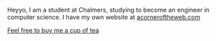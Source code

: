 Heyyo, I am a student at Chalmers, studying to become an engineer in computer science.
I have my own website at [acorneroftheweb.com](https://acorneroftheweb.com)


[Feel free to buy me a cup of tea](https://www.buymeacoffee.com/the1penguin)

